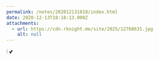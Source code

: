 ```yaml
---
permalink: /notes/202012131818/index.html
date: 2020-12-13T18:18:13.000Z
attachments:
  - url: https://cdn.rknight.me/site/2025/12768631.jpg
    alt: null
---
```


🕯 💕
